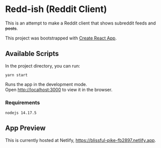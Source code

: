 # Redd-ish (Reddit Client)

This is an attempt to make a Reddit client that shows subreddit feeds and ~~posts~~.

This project was bootstrapped with [Create React App](https://github.com/facebook/create-react-app).

## Available Scripts

In the project directory, you can run:

    yarn start

Runs the app in the development mode.\
Open [http://localhost:3000](http://localhost:3000) to view it in the browser.

### Requirements

    nodejs 14.17.5

## App Preview

This is currently hosted at Netlify, https://blissful-pike-fb2897.netlify.app.
